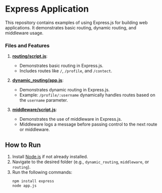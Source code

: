 # Express Application

This repository contains examples of using Express.js for building web applications. It demonstrates basic routing, dynamic routing, and middleware usage.


### Files and Features

1. **[routing/script.js](routing/script.js)**:
   - Demonstrates basic routing in Express.js.
   - Includes routes like `/`, `/profile`, and `/contect`.


2. **[dynamic_routing/app.js](dynamic_routing/app.js)**:
   - Demonstrates dynamic routing in Express.js.
   - Example: `/profile/:username` dynamically handles routes based on the `username` parameter.

3. **[middleware/script.js](middleware/script.js)**:
   - Demonstrates the use of middleware in Express.js.
   - Middleware logs a message before passing control to the next route or middleware.


## How to Run

1. Install [Node.js](https://nodejs.org/) if not already installed.
2. Navigate to the desired folder (e.g., `dynamic_routing`, `middleware`, or `routing`).
3. Run the following commands:
   ```bash
   npm install express
   node app.js